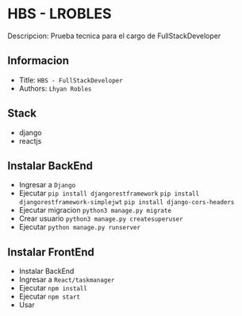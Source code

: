 HBS - LROBLES
===
Descripcion: Prueba tecnica para el cargo de FullStackDeveloper
## Informacion
- Title:  `HBS - FullStackDeveloper`
- Authors:  `Lhyan Robles`

## Stack
- django
- reactjs

## Instalar BackEnd
- Ingresar a `Django`
- Ejecutar 
`pip install djangorestframework`
`pip install djangorestframework-simplejwt`
`pip install django-cors-headers`
- Ejecutar migracion `python3 manage.py migrate`
- Crear usuario `python3 manage.py createsuperuser`
- Ejecutar `python manage.py runserver`

## Instalar FrontEnd
- Instalar BackEnd
- Ingresar a `React/taskmanager`
- Ejecutar `npm install`
- Ejecutar `npm start`
- Usar